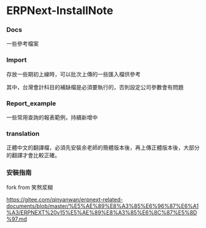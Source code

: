 # ERPNext-InstallNote
### Docs
一些參考檔案

### Import
存放一些期初上線時，可以批次上傳的一些匯入檔供參考

其中，台灣會計科目的補缺檔是必須要執行的，否則設定公司參數會有問題

### Report_example
一些常用查詢的報表範例，持續新增中

### translation
正體中文的翻譯檔，必須先安裝余老師的簡體版本後，再上傳正體版本後，大部分的翻譯才會比較正確。

### 安裝指南
fork from 笑熬浆糊

https://gitee.com/qinyanwan/erpnext-related-documents/blob/master/%E5%AE%89%E8%A3%85%E6%96%87%E6%A1%A3/ERPNEXT%20v15%E5%AE%89%E8%A3%85%E6%8C%87%E5%8D%97.md
